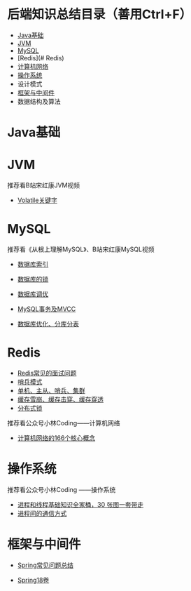 # 后端知识总结目录（善用Ctrl+F）

- [Java基础](#Java基础)
- [JVM](#JVM)
- [MySQL](#MySQL)
- [Redis](# Redis)
- [计算机网络](#计算机网络)
- [操作系统](#操作系统)
- 设计模式
- [框架与中间件](#框架与中间件)
- 数据结构及算法





# Java基础







# JVM

推荐看B站宋红康JVM视频

- [Volatile关键字](https://mp.weixin.qq.com/s/Oa3tcfAFO9IgsbE22C5TEg)





# MySQL

推荐看《从根上理解MySQL》、B站宋红康MySQL视频

- [数据库索引](https://mp.weixin.qq.com/s/_9rDde9wRYoZeh07EASNQQ)

- [数据库的锁](https://mp.weixin.qq.com/s/mvG0wVr2kpbM8iqfZnimiQ)

- [数据库调优](https://mp.weixin.qq.com/s/e0CqJG2-PCDgKLjQfh02tw)

- [MySQL事务及MVCC](https://note.youdao.com/ynoteshare/index.html?id=9bc0f6cd0ff42ace4f40d1275a7096df&type=note&_time=1649663142726)

- [数据库优化、分库分表](https://mp.weixin.qq.com/s/-Jipxjwe-jAax4hJSe-9Jg)

  



# Redis

- [Redis常见的面试问题](https://mp.weixin.qq.com/s/R1TJMo2IbPUUMox9OAAafQ)
- [哨兵模式](https://juejin.cn/post/6844903663362637832)
- [单机、主从、哨兵、集群](https://juejin.cn/post/6844904191236767751)
- [缓存雪崩、缓存击穿、缓存穿透](https://mp.weixin.qq.com/s/knz-j-m8bTg5GnKc7oeZLg)
- [分布式锁](https://mp.weixin.qq.com/s/knz-j-m8bTg5GnKc7oeZLg)







推荐看公众号小林Coding——计算机网络

- [计算机网络的166个核心概念](https://mp.weixin.qq.com/s?__biz=MzAwNDA2OTM1Ng==&mid=2453158162&idx=2&sn=d22cc75df302b973076cd9aa43bc5fad&chksm=8cfd1b91bb8a9287829672ac48e9767f298a22830d2dd83170ef054cbd783226b7f5faf7d1e9&scene=132#wechat_redirect)







# 操作系统

推荐看公众号小林Coding ——操作系统

- [进程和线程基础知识全家桶，30 张图一套带走](https://mp.weixin.qq.com/s/FaHKGRI69TqDj0AJtNiVoA)
- [进程间的通信方式](https://mp.weixin.qq.com/s/mblyh6XrLj1bCwL0Evs-Vg)





# 框架与中间件

- [Spring常见问题总结](https://mp.weixin.qq.com/s/wcK2qsZxKDJTLIGqEIyaNg)

- [Spring18卷](https://mp.weixin.qq.com/s/wTKSvziyEXrSyf21iMjhZQ)

